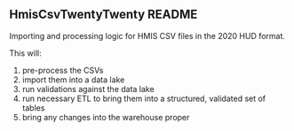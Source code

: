 ## HmisCsvTwentyTwenty README

Importing and processing logic for HMIS CSV files in the 2020 HUD format.

This will:
1. pre-process the CSVs
2. import them into a data lake
3. run validations against the data lake
4. run necessary ETL to bring them into a structured, validated set of tables
5. bring any changes into the warehouse proper